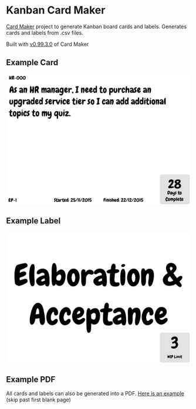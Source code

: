# Kanban Card Maker
[Card Maker](https://github.com/nhmkdev/cardmaker) project to generate Kanban board cards and labels. Generates cards and labels from .csv files.

Built with [v0.99.3.0](https://github.com/nhmkdev/cardmaker/releases/tag/v.0.99.3.0) of Card Maker

## Example Card
![](examples/Card_1.png)

## Example Label
![](examples/BoardLabel_3.png)

## Example PDF
All cards and labels can also be generated into a PDF. [Here is an example](examples/board.pdf) (skip past first blank page)

